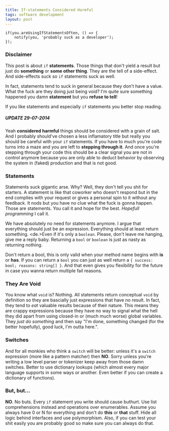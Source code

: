 ```yaml
---
title: If-statements Considered Harmful
tags: software development
layout: post
---
```

	if(you.areUsingIfStatementsOften, () => {
		notify(you, 'probably suck as a developer');
	});

### Disclaimer
This post is about ```if``` __statements__. Those things that don't yield a result but just do __something__ or __some other thing__. They are the tell of a side-effect. And side-effects suck so ```if``` statements suck as well.

In fact, statements tend to suck in general because they don't have a value. What the fuck are they doing just being void? I'm quite sure something happened you damn __statement__ but you __refuse to tell__!

If you like statements and especially ```if``` statements you better stop reading.

##### UPDATE 29-07-2014
Yeah __considered harmful__ things should be considered with a grain of salt. And I probably should've chosen a less inflamatory title but really you should be careful with your `if` statements. If you have to much you're code turns into a maze and you are left to __stepping through it__. And once you're stepping through your code this should be a clear signal you are not in control anymore because you are only able to deduct behavior by observing the system in (faked) production and that is not good.

### Statements
Statements suck gigantic arse. Why? Well, they don't tell you shit for starters. A  statement is like that coworker who doesn't respond but in the end complies with your request or gives a personal spin to it without any feedback. It nods but you have no clue what the fuck is gonna happen. Those are statements. You call it and hope for the best.  _Hopefull programming_ I call it.

We have absolutely no need for statements anymore. I argue that everything should just be an expression. Everything should at least return something. <de.>Even if it's only a ```boolean```. Please, don't leave me hanging, give me a reply baby.</del> Returning a ```bool``` or ```boolean``` is just as nasty as returning nothing. 

Don't return a bool, this is only valid when your method name begins with __is__ or __has__. If you can return a ```bool``` you can just as well return a ```{ success: bool; reasons: string[] }```. And that even gives you flexibility for the future in case you wanna return multiple fail reasons.

### They Are Void
You know what ```void``` is? Nothing. All statements return conceptual ```void``` by definition so they are bascially just expressions that have no result. In fact, they tend to _eat_ valuable results because of their nature. This means they are crappy expressions because they have no way to signal what the hell they did apart from using closed-in or (much much worse) global variables. They _just do something_ and then say "I'm done, something changed (for the better hopefully), good luck, I'm outta here.".

### Switches
And for all monkies who think a ```switch``` will be better: unless it's a ```switch``` expression (more like a pattern matcher)  then __NO__. Sorry unless you're writing a low level parser or tokenizer keep away from those damn switches. Better to use dictionary lookups (which almost every major language supports in some ways or another. Even better if you can create a dictionary of functions).

### But, but...
__NO__. No buts. Every ```if``` statement you write should cause buthurt. Use list comprehensions instead and operations over enumerables. Assume you always have 0 or N for everything and don't do __this__ or __that__ stuff. Hide all logic behind interfaces and use polymorphism. Also, if you can test your shit easily you are probably good so make sure you can always do that.
